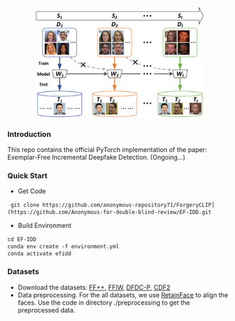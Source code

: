 
<p align="center">
  <img src="https://github.com/Anonymous-for-double-blind-review/EF-IDD/blob/main/figures/setting.png" width=75% height=75%>
</p>

### Introduction
This repo contains the official PyTorch implementation of the paper: Exemplar-Free Incremental Deepfake Detection. (Ongoing...)

### Quick Start

- Get Code
```shell
 git clone https://github.com/anonymous-repository71/ForgeryCLIP](https://github.com/Anonymous-for-double-blind-review/EF-IDD.git
```
- Build Environment
```shell
cd EF-IDD
conda env create -f environment.yml
conda activate efidd
```


### Datasets

- Download the datasets: [FF++](https://github.com/ondyari/FaceForensics), [FFIW](https://github.com/tfzhou/FFIW), [DFDC-P](https://ai.meta.com/datasets/dfdc/), [CDF2](https://github.com/yuezunli/celeb-deepfakeforensics)
- Data preprocessing. For the all datasets, we use [RetainFace](https://github.com/biubug6/Pytorch_Retinaface) to align the faces. Use the code in directory ./preprocessing to get the preprocessed data.
